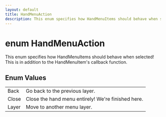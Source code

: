 ```yaml
---
layout: default
title: HandMenuAction
description: This enum specifies how HandMenuItems should behave when selected! This is in addition to the HandMenuItem's callback function.
---
```

# enum HandMenuAction

This enum specifies how HandMenuItems should behave
when selected! This is in addition to the HandMenuItem's
callback function.

## Enum Values

|  |  |
|--|--|
|Back|Go back to the previous layer.|
|Close|Close the hand menu entirely! We're finished here.|
|Layer|Move to another menu layer.|
